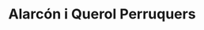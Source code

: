 ---
title: "Alarcón i Querol Perruquers"
url: /barcelona/alarcon-i-querol-perruquers/
shop: Friseur
---